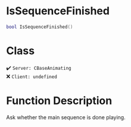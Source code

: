 # IsSequenceFinished
```lua
bool IsSequenceFinished()
```
# Class
✔️ `Server: CBaseAnimating`  
❌ `Client: undefined`  

# Function Description
Ask whether the main sequence is done playing.
